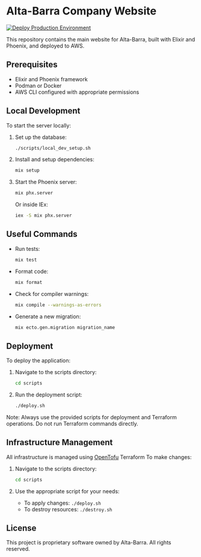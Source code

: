 # Alta-Barra Company Website

[![Deploy Production Environment](https://github.com/alta-barra/alta-barra-web/actions/workflows/production-deploy.yml/badge.svg)](https://github.com/alta-barra/alta-barra-web/actions/workflows/production-deploy.yml)

This repository contains the main website for Alta-Barra, built with Elixir and Phoenix, and deployed to AWS.

## Prerequisites

- Elixir and Phoenix framework
- Podman or Docker
- AWS CLI configured with appropriate permissions

## Local Development

To start the server locally:

1. Set up the database:
   ```bash
   ./scripts/local_dev_setup.sh
   ```

2. Install and setup dependencies:
   ```bash
   mix setup
   ```

3. Start the Phoenix server:
   ```bash
   mix phx.server
   ```
   Or inside IEx:
   ```bash
   iex -S mix phx.server
   ```

## Useful Commands

- Run tests:
  ```bash
  mix test
  ```

- Format code:
  ```bash
  mix format
  ```

- Check for compiler warnings:
  ```bash
  mix compile --warnings-as-errors
  ```

- Generate a new migration:
  ```bash
  mix ecto.gen.migration migration_name
  ```

## Deployment

To deploy the application:

1. Navigate to the scripts directory:
   ```bash
   cd scripts
   ```

2. Run the deployment script:
   ```bash
   ./deploy.sh
   ```

Note: Always use the provided scripts for deployment and Terraform operations. Do not run Terraform commands directly.

## Infrastructure Management

All infrastructure is managed using [OpenTofu](https://opentofu.org/) Terraform To make changes:

1. Navigate to the scripts directory:
   ```bash
   cd scripts
   ```

2. Use the appropriate script for your needs:
   - To apply changes: `./deploy.sh`
   - To destroy resources: `./destroy.sh`

## License

This project is proprietary software owned by Alta-Barra. All rights reserved.
